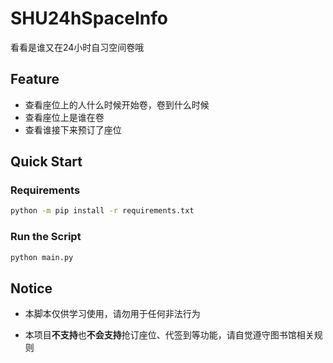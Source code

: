 # SHU24hSpaceInfo
看看是谁又在24小时自习空间卷哦

## Feature

- 查看座位上的人什么时候开始卷，卷到什么时候
- 查看座位上是谁在卷
- 查看谁接下来预订了座位

## Quick Start

### Requirements

```bash
python -m pip install -r requirements.txt
```

### Run the Script

```bash
python main.py
```

## Notice

- 本脚本仅供学习使用，请勿用于任何非法行为

- 本项目**不支持**也**不会支持**抢订座位、代签到等功能，请自觉遵守图书馆相关规则
